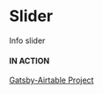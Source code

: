 # Slider

Info slider

#### IN ACTION

[Gatsby-Airtable Project](https://gatsby-airtable-design-project.netlify.app/)
